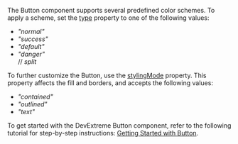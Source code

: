 The Button component supports several predefined color schemes. To apply a scheme, set the [type](/Documentation/ApiReference/UI_Components/dxButton/Configuration/#type) property to one of the following values:     

- *"normal"*    
- *"success"*
- *"default"*    
- *"danger"*      
// _split_

To further customize the Button, use the [stylingMode](/Documentation/ApiReference/UI_Widgets/dxButton/Configuration/#stylingMode) property. This property affects the fill and borders, and accepts the following values:    

- *"contained"*    
- *"outlined"*    
- *"text"*    

To get started with the DevExtreme Button component, refer to the following tutorial for step-by-step instructions: [Getting Started with Button](/Documentation/Guide/UI_Components/Button/Getting_Started_with_Button/).